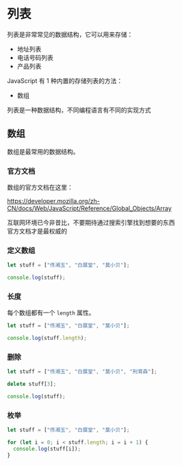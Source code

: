 # 列表

列表是非常常见的数据结构，它可以用来存储：

- 地址列表
- 电话号码列表
- 产品列表

JavaScript 有 1 种内置的存储列表的方法：

- 数组

<div class="banner">列表是一种数据结构，不同编程语言有不同的实现方式</div>

## 数组

数组是最常用的数据结构。

### 官方文档

数组的官方文档在这里：

<a href="https://developer.mozilla.org/zh-CN/docs/Web/JavaScript/Reference/Global_Objects/Array" target="_blank">https://developer.mozilla.org/zh-CN/docs/Web/JavaScript/Reference/Global_Objects/Array</a>

<div class="banner">互联网环境已今非昔比，不要期待通过搜索引擎找到想要的东西<br/>官方文档才是最权威的</div>

### 定义数组

<div class="run"></div>

```javascript
let stuff = ["佟湘玉", "白展堂", "莫小贝"];

console.log(stuff);
```

### 长度

每个数组都有一个 `length` 属性。

<div class="run"></div>

```javascript
let stuff = ["佟湘玉", "白展堂", "莫小贝"];

console.log(stuff.length);
```

### 删除

<div class="run"></div>

```javascript
let stuff = ["佟湘玉", "白展堂", "莫小贝", "刑育森"];

delete stuff[3];

console.log(stuff);
```

### 枚举

<div class="run"></div>

```javascript
let stuff = ["佟湘玉", "白展堂", "莫小贝"];

for (let i = 0; i < stuff.length; i = i + 1) {
  console.log(stuff[i]);
}
```

